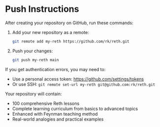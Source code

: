 # Push Instructions

After creating your repository on GitHub, run these commands:

1. Add your new repository as a remote:
   ```bash
   git remote add my-reth https://github.com/rk/reth.git
   ```

2. Push your changes:
   ```bash
   git push my-reth main
   ```

If you get authentication errors, you may need to:
- Use a personal access token: https://github.com/settings/tokens
- Or use SSH: `git remote set-url my-reth git@github.com:rk/reth.git`

Your repository will contain:
- 100 comprehensive Reth lessons
- Complete learning curriculum from basics to advanced topics
- Enhanced with Feynman teaching method
- Real-world analogies and practical examples
